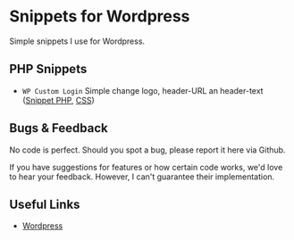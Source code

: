 # Snippets for Wordpress
Simple snippets I use for Wordpress.

## PHP Snippets
- `WP Custom Login` Simple change logo, header-URL an header-text ([Snippet PHP](https://github.com/st3phan76/wordpress-snippets/blob/main/wp-custom-login.php), [CSS](https://github.com/st3phan76/wordpress-snippets/blob/main/wp-custom-login-style.css)) 

## Bugs & Feedback
No code is perfect. Should you spot a bug, please report it here via Github.

If you have suggestions for features or how certain code works, we'd love to hear your feedback. However, I can't guarantee their implementation.

## Useful Links
- [Wordpress](https://wordpress.org/)
  
